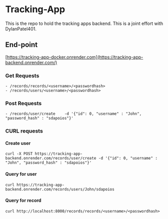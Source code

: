 # Tracking-App
This is the repo to hold the tracking apps backend. This is a joint effort with DylanPatel401.


## End-point

[https://tracking-app-docker.onrender.com](https://tracking-app-backend.onrender.com/)

### Get Requests

```
- /records/records/<username>/<passwordhash>
- /records/users/<username>/<passwordhash>
```

### Post Requests

```
- /records/user/create    -d '{"id": 0, "username" : "John", "password_hash" : "sdapoios"}'
```

### CURL requests 

#### Create user

```
curl -X POST https://tracking-app-backend.onrender.com/records/user/create -d '{"id": 0, "username" : "John", "password_hash" : "sdapoios"}'
```

#### Query for user

```
curl https://tracking-app-backend.onrender.com/records/users/John/sdapoios
```

#### Query for record

```
curl http://localhost:8000/records/records/<username>/<passwordhash>
```
